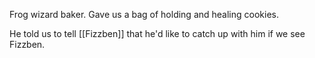Frog wizard baker. Gave us a bag of holding and healing cookies.

He told us to tell [[Fizzben]] that he'd like to catch up with him if we see Fizzben.